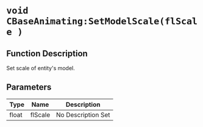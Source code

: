 # `void CBaseAnimating:SetModelScale(flScale )`
## Function Description
Set scale of entity's model.
## Parameters
Type|Name|Description
--|--|--
float|flScale|No Description Set
